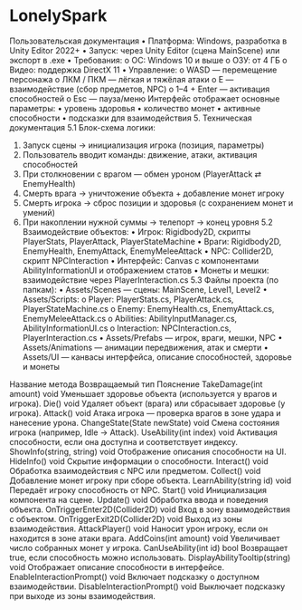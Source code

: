 # LonelySpark

Пользовательская документация
•	Платформа: Windows, разработка в Unity Editor 2022+
•	Запуск: через Unity Editor (сцена MainScene) или экспорт в .exe
•	Требования:
o	ОС: Windows 10 и выше
o	ОЗУ: от 4 ГБ
o	Видео: поддержка DirectX 11
•	Управление:
o	WASD — перемещение персонажа
o	ЛКМ / ПКМ — лёгкая и тяжёлая атаки
o	E — взаимодействие (сбор предметов, NPC)
o	1–4 + Enter — активация способностей
o	Esc — пауза/меню
Интерфейс отображает основные параметры:
•	уровень здоровья
•	количество монет
•	активные способности
•	подсказки для взаимодействия
5. Техническая документация
5.1 Блок-схема логики:
1.	Запуск сцены → инициализация игрока (позиция, параметры)
2.	Пользователь вводит команды: движение, атаки, активация способностей
3.	При столкновении с врагом — обмен уроном (PlayerAttack ⇄ EnemyHealth)
4.	Смерть врага → уничтожение объекта + добавление монет игроку
5.	Смерть игрока → сброс позиции и здоровья (с сохранением монет и умений)
6.	При накоплении нужной суммы → телепорт → конец уровня
5.2 Взаимодействие объектов:
•	Игрок: Rigidbody2D, скрипты PlayerStats, PlayerAttack, PlayerStateMachine
•	Враги: Rigidbody2D, EnemyHealth, EnemyAttack, EnemyMeleeAttack
•	NPC: Collider2D, скрипт NPCInteraction
•	Интерфейс: Canvas с компонентами AbilityInformationUI и отображением статов
•	Монеты и мешки: взаимодействие через PlayerInteraction.cs
5.3 Файлы проекта (по папкам):
•	Assets/Scenes — сцены: MainScene, Level1, Level2
•	Assets/Scripts:
o	Player: PlayerStats.cs, PlayerAttack.cs, PlayerStateMachine.cs
o	Enemy: EnemyHealth.cs, EnemyAttack.cs, EnemyMeleeAttack.cs
o	Abilities: AbilityInputManager.cs, AbilityInformationUI.cs
o	Interaction: NPCInteraction.cs, PlayerInteraction.cs
•	Assets/Prefabs — игрок, враги, мешки, NPC
•	Assets/Animations — анимации передвижения, атак и смерти
•	Assets/UI — канвасы интерфейса, описание способностей, здоровье и монеты


Название метода	Возвращаемый тип	Пояснение
TakeDamage(int amount)	void	Уменьшает здоровье объекта (используется у врагов и игрока).
Die()	void	Удаляет объект (врага) или сбрасывает здоровье (у игрока).
Attack()	void	Атака игрока — проверка врагов в зоне удара и нанесение урона.
ChangeState(State newState)	void	Смена состояния игрока (например, Idle → Attack).
UseAbility(int index)	void	Активация способности, если она доступна и соответствует индексу.
ShowInfo(string, string)	void	Отображение описания способности на UI.
HideInfo()	void	Скрытие информации о способности.
Interact()	void	Обработка взаимодействия с NPC или предметом.
Collect()	void	Добавление монет игроку при сборе объекта.
LearnAbility(string id)	void	Передаёт игроку способность от NPC.
Start()	void	Инициализация компонента на сцене.
Update()	void	Обработка ввода и поведения объекта.
OnTriggerEnter2D(Collider2D)	void	Вход в зону взаимодействия с объектом.
OnTriggerExit2D(Collider2D)	void	Выход из зоны взаимодействия.
AttackPlayer()	void	Наносит урон игроку, если он находится в зоне атаки врага.
AddCoins(int amount)	void	Увеличивает число собранных монет у игрока.
CanUseAbility(int id)	bool	Возвращает true, если способность можно использовать.
DisplayAbilityTooltip(string)	void	Отображает описание способности в интерфейсе.
EnableInteractionPrompt()	void	Включает подсказку о доступном взаимодействии.
DisableInteractionPrompt()	void	Выключает подсказку при выходе из зоны взаимодействия.
